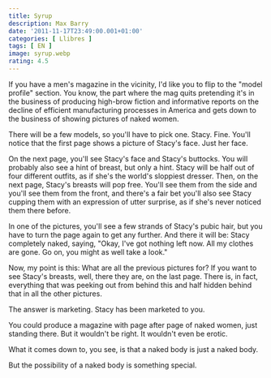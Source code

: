 ```yaml
---
title: Syrup
description: Max Barry
date: '2011-11-17T23:49:00.001+01:00'
categories: [ Llibres ]
tags: [ EN ]
image: syrup.webp
rating: 4.5
---
```


If you have a men's magazine in the vicinity, I'd like you to flip to the "model profile" section. You know, the part where the mag quits pretending it's in the business of producing high-brow fiction and informative reports on the decline of efficient manufacturing processes in America and gets down to the business of showing pictures of naked women.

There will be a few models, so you'll have to pick one. Stacy. Fine. You'll notice that the first page shows a picture of Stacy's face. Just her face.

On the next page, you'll see Stacy's face and Stacy's buttocks. You will probably also see a hint of breast, but only a hint. Stacy will be half out of four different outfits, as if she's the world's sloppiest dresser. Then, on the next page, Stacy's breasts will pop free. You'll see them from the side and you'll see them from the front, and there's a fair bet you'll also see Stacy cupping them with an expression of utter surprise, as if she's never noticed them there before.

In one of the pictures, you'll see a few strands of Stacy's pubic hair, but you have to turn the page again to get any further. And there it will be: Stacy completely naked, saying, "Okay, I've got nothing left now. All my clothes are gone. Go on, you might as well take a look."

Now, my point is this: What are all the previous pictures for? If you want to see Stacy's breasts, well, there they are, on the last page. There is, in fact, everything that was peeking out from behind this and half hidden behind that in all the other pictures.

The answer is marketing. Stacy has been marketed to you.

You could produce a magazine with page after page of naked women, just standing there. But it wouldn't be right. It wouldn't even be erotic.

What it comes down to, you see, is that a naked body is just a naked body.

But the possibility of a naked body is something special.
